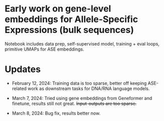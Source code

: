 # Early work on gene-level embeddings for Allele-Specific Expressions (bulk sequences)

Notebook includes data prep, self-supervised model, training + eval loops, primitive UMAPs for ASE embeddings.


# Updates

* February 12, 2024: Training data is too sparse, better off keeping ASE-related work as downstream tasks for DNA/RNA language models.

* March 7, 2024: Tried using gene embeddings from Geneformer and finetune, results still not great. ~~Input-outputs are too sparse.~~

* March 8, 2024: Bug fix, results better now.